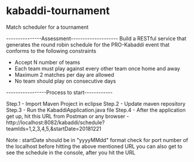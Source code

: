 # kabaddi-tournament
Match scheduler for a tournament

---------------Assessment--------------------
Build a RESTful service that generates the round robin schedule for the PRO-Kabaddi event that conforms to the following constraints
- Accept N number of teams
- Each team must play against every other team once home and away
- Maximum 2 matches per day are allowed
- No team should play on consecutive days

-----------------Process to start------------

Step.1	- Import Maven Project in eclipse
Step.2	- Update maven repository
Step.3	- Run the KabaddiApplication.java file
Step.4 	- After the application get up, hit this URL from Postman or any browser - 
			http://localhost:8082/kabaddi/schedule?teamIds=1,2,3,4,5,&startDate=20181221
			
Note : 	startDate should be in "yyyyMMdd" format
		check for port number of the localhost before hitting the above mentioned URL
		you can also get to see the schedule in the console, after you hit the URL

